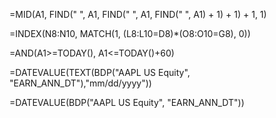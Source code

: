 =MID(A1, FIND(" ", A1, FIND(" ", A1, FIND(" ", A1) + 1) + 1) + 1, 1)


=INDEX(N8:N10, MATCH(1, (L8:L10=D8)*(O8:O10=G8), 0))



=AND(A1>=TODAY(), A1<=TODAY()+60)


=DATEVALUE(TEXT(BDP("AAPL US Equity", "EARN_ANN_DT"),"mm/dd/yyyy"))


=DATEVALUE(BDP("AAPL US Equity", "EARN_ANN_DT"))
